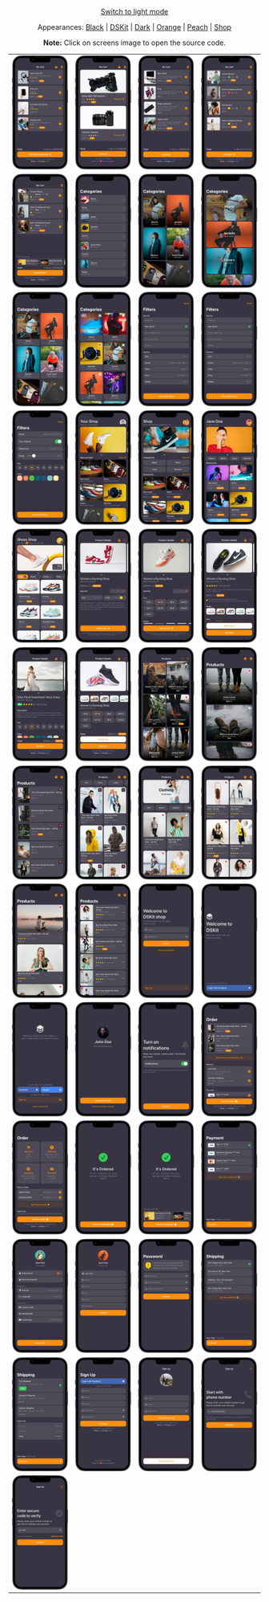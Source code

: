 <p align='center'><a href="ScreensGallery_Retro_light.md">Switch to light mode</a></p>
<p align='center'>Appearances:
<a href="ScreensGallery_Black_dark.md">Black</a> | <a href="ScreensGallery_DSKit_dark.md">DSKit</a> | <a href="ScreensGallery_Dark_dark.md">Dark</a> | <a href="ScreensGallery_Orange_dark.md">Orange</a> | <a href="ScreensGallery_Peach_dark.md">Peach</a> | <a href="ScreensGallery_Shop_dark.md">Shop</a>
</p>
<p align='center'><b>Note:</b> Click on screens image to open the source code.</p>
<table style="border-collapse: collapse; border: none;">
<tr>
<td><a href="DSKitExplorer/Screens/./CartScreen1.Retro_dark.swift" target="_blank"><img src="Content/Screenshots/./CartScreen1.Retro_dark_screenshot_framed.png" class="img-fluid rounded work-image" alt="CartScreen1.Retro_dark_screenshot_framed.png"></a></td>
<td><a href="DSKitExplorer/Screens/./CartScreen2.Retro_dark.swift" target="_blank"><img src="Content/Screenshots/./CartScreen2.Retro_dark_screenshot_framed.png" class="img-fluid rounded work-image" alt="CartScreen2.Retro_dark_screenshot_framed.png"></a></td>
<td><a href="DSKitExplorer/Screens/./CartScreen3.Retro_dark.swift" target="_blank"><img src="Content/Screenshots/./CartScreen3.Retro_dark_screenshot_framed.png" class="img-fluid rounded work-image" alt="CartScreen3.Retro_dark_screenshot_framed.png"></a></td>
<td><a href="DSKitExplorer/Screens/./CartScreen4.Retro_dark.swift" target="_blank"><img src="Content/Screenshots/./CartScreen4.Retro_dark_screenshot_framed.png" class="img-fluid rounded work-image" alt="CartScreen4.Retro_dark_screenshot_framed.png"></a></td>
</tr>
<tr>
<td><a href="DSKitExplorer/Screens/./CartScreen5.Retro_dark.swift" target="_blank"><img src="Content/Screenshots/./CartScreen5.Retro_dark_screenshot_framed.png" class="img-fluid rounded work-image" alt="CartScreen5.Retro_dark_screenshot_framed.png"></a></td>
<td><a href="DSKitExplorer/Screens/./Categories1.Retro_dark.swift" target="_blank"><img src="Content/Screenshots/./Categories1.Retro_dark_screenshot_framed.png" class="img-fluid rounded work-image" alt="Categories1.Retro_dark_screenshot_framed.png"></a></td>
<td><a href="DSKitExplorer/Screens/./Categories2.Retro_dark.swift" target="_blank"><img src="Content/Screenshots/./Categories2.Retro_dark_screenshot_framed.png" class="img-fluid rounded work-image" alt="Categories2.Retro_dark_screenshot_framed.png"></a></td>
<td><a href="DSKitExplorer/Screens/./Categories3.Retro_dark.swift" target="_blank"><img src="Content/Screenshots/./Categories3.Retro_dark_screenshot_framed.png" class="img-fluid rounded work-image" alt="Categories3.Retro_dark_screenshot_framed.png"></a></td>
</tr>
<tr>
<td><a href="DSKitExplorer/Screens/./Categories4.Retro_dark.swift" target="_blank"><img src="Content/Screenshots/./Categories4.Retro_dark_screenshot_framed.png" class="img-fluid rounded work-image" alt="Categories4.Retro_dark_screenshot_framed.png"></a></td>
<td><a href="DSKitExplorer/Screens/./Categories5.Retro_dark.swift" target="_blank"><img src="Content/Screenshots/./Categories5.Retro_dark_screenshot_framed.png" class="img-fluid rounded work-image" alt="Categories5.Retro_dark_screenshot_framed.png"></a></td>
<td><a href="DSKitExplorer/Screens/./Filters1.Retro_dark.swift" target="_blank"><img src="Content/Screenshots/./Filters1.Retro_dark_screenshot_framed.png" class="img-fluid rounded work-image" alt="Filters1.Retro_dark_screenshot_framed.png"></a></td>
<td><a href="DSKitExplorer/Screens/./Filters2.Retro_dark.swift" target="_blank"><img src="Content/Screenshots/./Filters2.Retro_dark_screenshot_framed.png" class="img-fluid rounded work-image" alt="Filters2.Retro_dark_screenshot_framed.png"></a></td>
</tr>
<tr>
<td><a href="DSKitExplorer/Screens/./Filters3.Retro_dark.swift" target="_blank"><img src="Content/Screenshots/./Filters3.Retro_dark_screenshot_framed.png" class="img-fluid rounded work-image" alt="Filters3.Retro_dark_screenshot_framed.png"></a></td>
<td><a href="DSKitExplorer/Screens/./HomeScreen1.Retro_dark.swift" target="_blank"><img src="Content/Screenshots/./HomeScreen1.Retro_dark_screenshot_framed.png" class="img-fluid rounded work-image" alt="HomeScreen1.Retro_dark_screenshot_framed.png"></a></td>
<td><a href="DSKitExplorer/Screens/./HomeScreen2.Retro_dark.swift" target="_blank"><img src="Content/Screenshots/./HomeScreen2.Retro_dark_screenshot_framed.png" class="img-fluid rounded work-image" alt="HomeScreen2.Retro_dark_screenshot_framed.png"></a></td>
<td><a href="DSKitExplorer/Screens/./HomeScreen3.Retro_dark.swift" target="_blank"><img src="Content/Screenshots/./HomeScreen3.Retro_dark_screenshot_framed.png" class="img-fluid rounded work-image" alt="HomeScreen3.Retro_dark_screenshot_framed.png"></a></td>
</tr>
<tr>
<td><a href="DSKitExplorer/Screens/./HomeScreen4.Retro_dark.swift" target="_blank"><img src="Content/Screenshots/./HomeScreen4.Retro_dark_screenshot_framed.png" class="img-fluid rounded work-image" alt="HomeScreen4.Retro_dark_screenshot_framed.png"></a></td>
<td><a href="DSKitExplorer/Screens/./ItemDetails1.Retro_dark.swift" target="_blank"><img src="Content/Screenshots/./ItemDetails1.Retro_dark_screenshot_framed.png" class="img-fluid rounded work-image" alt="ItemDetails1.Retro_dark_screenshot_framed.png"></a></td>
<td><a href="DSKitExplorer/Screens/./ItemDetails2.Retro_dark.swift" target="_blank"><img src="Content/Screenshots/./ItemDetails2.Retro_dark_screenshot_framed.png" class="img-fluid rounded work-image" alt="ItemDetails2.Retro_dark_screenshot_framed.png"></a></td>
<td><a href="DSKitExplorer/Screens/./ItemDetails3.Retro_dark.swift" target="_blank"><img src="Content/Screenshots/./ItemDetails3.Retro_dark_screenshot_framed.png" class="img-fluid rounded work-image" alt="ItemDetails3.Retro_dark_screenshot_framed.png"></a></td>
</tr>
<tr>
<td><a href="DSKitExplorer/Screens/./ItemDetails4.Retro_dark.swift" target="_blank"><img src="Content/Screenshots/./ItemDetails4.Retro_dark_screenshot_framed.png" class="img-fluid rounded work-image" alt="ItemDetails4.Retro_dark_screenshot_framed.png"></a></td>
<td><a href="DSKitExplorer/Screens/./ItemDetails5.Retro_dark.swift" target="_blank"><img src="Content/Screenshots/./ItemDetails5.Retro_dark_screenshot_framed.png" class="img-fluid rounded work-image" alt="ItemDetails5.Retro_dark_screenshot_framed.png"></a></td>
<td><a href="DSKitExplorer/Screens/./Items1.Retro_dark.swift" target="_blank"><img src="Content/Screenshots/./Items1.Retro_dark_screenshot_framed.png" class="img-fluid rounded work-image" alt="Items1.Retro_dark_screenshot_framed.png"></a></td>
<td><a href="DSKitExplorer/Screens/./Items2.Retro_dark.swift" target="_blank"><img src="Content/Screenshots/./Items2.Retro_dark_screenshot_framed.png" class="img-fluid rounded work-image" alt="Items2.Retro_dark_screenshot_framed.png"></a></td>
</tr>
<tr>
<td><a href="DSKitExplorer/Screens/./Items3.Retro_dark.swift" target="_blank"><img src="Content/Screenshots/./Items3.Retro_dark_screenshot_framed.png" class="img-fluid rounded work-image" alt="Items3.Retro_dark_screenshot_framed.png"></a></td>
<td><a href="DSKitExplorer/Screens/./Items4.Retro_dark.swift" target="_blank"><img src="Content/Screenshots/./Items4.Retro_dark_screenshot_framed.png" class="img-fluid rounded work-image" alt="Items4.Retro_dark_screenshot_framed.png"></a></td>
<td><a href="DSKitExplorer/Screens/./Items5.Retro_dark.swift" target="_blank"><img src="Content/Screenshots/./Items5.Retro_dark_screenshot_framed.png" class="img-fluid rounded work-image" alt="Items5.Retro_dark_screenshot_framed.png"></a></td>
<td><a href="DSKitExplorer/Screens/./Items6.Retro_dark.swift" target="_blank"><img src="Content/Screenshots/./Items6.Retro_dark_screenshot_framed.png" class="img-fluid rounded work-image" alt="Items6.Retro_dark_screenshot_framed.png"></a></td>
</tr>
<tr>
<td><a href="DSKitExplorer/Screens/./Items7.Retro_dark.swift" target="_blank"><img src="Content/Screenshots/./Items7.Retro_dark_screenshot_framed.png" class="img-fluid rounded work-image" alt="Items7.Retro_dark_screenshot_framed.png"></a></td>
<td><a href="DSKitExplorer/Screens/./Items8.Retro_dark.swift" target="_blank"><img src="Content/Screenshots/./Items8.Retro_dark_screenshot_framed.png" class="img-fluid rounded work-image" alt="Items8.Retro_dark_screenshot_framed.png"></a></td>
<td><a href="DSKitExplorer/Screens/./LogInScreen1.Retro_dark.swift" target="_blank"><img src="Content/Screenshots/./LogInScreen1.Retro_dark_screenshot_framed.png" class="img-fluid rounded work-image" alt="LogInScreen1.Retro_dark_screenshot_framed.png"></a></td>
<td><a href="DSKitExplorer/Screens/./LogInScreen2.Retro_dark.swift" target="_blank"><img src="Content/Screenshots/./LogInScreen2.Retro_dark_screenshot_framed.png" class="img-fluid rounded work-image" alt="LogInScreen2.Retro_dark_screenshot_framed.png"></a></td>
</tr>
<tr>
<td><a href="DSKitExplorer/Screens/./LogInScreen3.Retro_dark.swift" target="_blank"><img src="Content/Screenshots/./LogInScreen3.Retro_dark_screenshot_framed.png" class="img-fluid rounded work-image" alt="LogInScreen3.Retro_dark_screenshot_framed.png"></a></td>
<td><a href="DSKitExplorer/Screens/./LogInScreen4.Retro_dark.swift" target="_blank"><img src="Content/Screenshots/./LogInScreen4.Retro_dark_screenshot_framed.png" class="img-fluid rounded work-image" alt="LogInScreen4.Retro_dark_screenshot_framed.png"></a></td>
<td><a href="DSKitExplorer/Screens/./NotificationsScreen1.Retro_dark.swift" target="_blank"><img src="Content/Screenshots/./NotificationsScreen1.Retro_dark_screenshot_framed.png" class="img-fluid rounded work-image" alt="NotificationsScreen1.Retro_dark_screenshot_framed.png"></a></td>
<td><a href="DSKitExplorer/Screens/./Order1.Retro_dark.swift" target="_blank"><img src="Content/Screenshots/./Order1.Retro_dark_screenshot_framed.png" class="img-fluid rounded work-image" alt="Order1.Retro_dark_screenshot_framed.png"></a></td>
</tr>
<tr>
<td><a href="DSKitExplorer/Screens/./Order2.Retro_dark.swift" target="_blank"><img src="Content/Screenshots/./Order2.Retro_dark_screenshot_framed.png" class="img-fluid rounded work-image" alt="Order2.Retro_dark_screenshot_framed.png"></a></td>
<td><a href="DSKitExplorer/Screens/./Order3.Retro_dark.swift" target="_blank"><img src="Content/Screenshots/./Order3.Retro_dark_screenshot_framed.png" class="img-fluid rounded work-image" alt="Order3.Retro_dark_screenshot_framed.png"></a></td>
<td><a href="DSKitExplorer/Screens/./Order4.Retro_dark.swift" target="_blank"><img src="Content/Screenshots/./Order4.Retro_dark_screenshot_framed.png" class="img-fluid rounded work-image" alt="Order4.Retro_dark_screenshot_framed.png"></a></td>
<td><a href="DSKitExplorer/Screens/./Payment1.Retro_dark.swift" target="_blank"><img src="Content/Screenshots/./Payment1.Retro_dark_screenshot_framed.png" class="img-fluid rounded work-image" alt="Payment1.Retro_dark_screenshot_framed.png"></a></td>
</tr>
<tr>
<td><a href="DSKitExplorer/Screens/./ProfileScreen1.Retro_dark.swift" target="_blank"><img src="Content/Screenshots/./ProfileScreen1.Retro_dark_screenshot_framed.png" class="img-fluid rounded work-image" alt="ProfileScreen1.Retro_dark_screenshot_framed.png"></a></td>
<td><a href="DSKitExplorer/Screens/./ProfileScreen2.Retro_dark.swift" target="_blank"><img src="Content/Screenshots/./ProfileScreen2.Retro_dark_screenshot_framed.png" class="img-fluid rounded work-image" alt="ProfileScreen2.Retro_dark_screenshot_framed.png"></a></td>
<td><a href="DSKitExplorer/Screens/./ProfileScreen3.Retro_dark.swift" target="_blank"><img src="Content/Screenshots/./ProfileScreen3.Retro_dark_screenshot_framed.png" class="img-fluid rounded work-image" alt="ProfileScreen3.Retro_dark_screenshot_framed.png"></a></td>
<td><a href="DSKitExplorer/Screens/./Shipping1.Retro_dark.swift" target="_blank"><img src="Content/Screenshots/./Shipping1.Retro_dark_screenshot_framed.png" class="img-fluid rounded work-image" alt="Shipping1.Retro_dark_screenshot_framed.png"></a></td>
</tr>
<tr>
<td><a href="DSKitExplorer/Screens/./Shipping2.Retro_dark.swift" target="_blank"><img src="Content/Screenshots/./Shipping2.Retro_dark_screenshot_framed.png" class="img-fluid rounded work-image" alt="Shipping2.Retro_dark_screenshot_framed.png"></a></td>
<td><a href="DSKitExplorer/Screens/./SignUpScreen1.Retro_dark.swift" target="_blank"><img src="Content/Screenshots/./SignUpScreen1.Retro_dark_screenshot_framed.png" class="img-fluid rounded work-image" alt="SignUpScreen1.Retro_dark_screenshot_framed.png"></a></td>
<td><a href="DSKitExplorer/Screens/./SignUpScreen2.Retro_dark.swift" target="_blank"><img src="Content/Screenshots/./SignUpScreen2.Retro_dark_screenshot_framed.png" class="img-fluid rounded work-image" alt="SignUpScreen2.Retro_dark_screenshot_framed.png"></a></td>
<td><a href="DSKitExplorer/Screens/./SignUpScreen3.Retro_dark.swift" target="_blank"><img src="Content/Screenshots/./SignUpScreen3.Retro_dark_screenshot_framed.png" class="img-fluid rounded work-image" alt="SignUpScreen3.Retro_dark_screenshot_framed.png"></a></td>
</tr>
<tr>
<td><a href="DSKitExplorer/Screens/./SignUpScreen4.Retro_dark.swift" target="_blank"><img src="Content/Screenshots/./SignUpScreen4.Retro_dark_screenshot_framed.png" class="img-fluid rounded work-image" alt="SignUpScreen4.Retro_dark_screenshot_framed.png"></a></td>
</tr>
</table>
